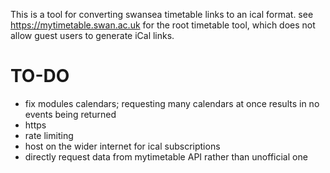 This is a tool for converting swansea timetable links to an ical format.  see https://mytimetable.swan.ac.uk for the root timetable tool, which does not allow guest users to generate iCal links.  

# TO-DO

- fix modules calendars; requesting many calendars at once results in no events being returned
- https
- rate limiting
- host on the wider internet for ical subscriptions
- directly request data from mytimetable API rather than unofficial one
